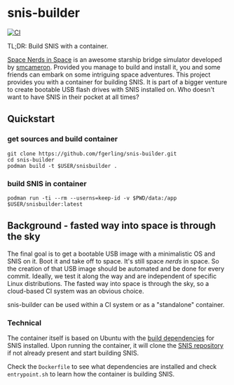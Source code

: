 # snis-builder
[![CI](https://concourse-ci.17xf.de/api/v1/teams/main/pipelines/snis-builder-public/badge)](https://concourse-ci.17xf.de/teams/main/pipelines/snis-builder-public)

TL;DR: Build SNIS with a container.

[Space Nerds in Space](https://smcameron.github.io/space-nerds-in-space/) is an awesome starship bridge simulator developed by [smcameron](https://github.com/smcameron/). Provided you manage to build and install it, you and some friends can embark on some intriguing space adventures.
This project provides you with a container for building SNIS.
It is part of a bigger venture to create bootable USB flash drives with SNIS installed on. Who doesn't want to have SNIS in their pocket at all times?

## Quickstart
### get sources and build container
``` 
git clone https://github.com/fgerling/snis-builder.git
cd snis-builder
podman build -t $USER/snisbuilder .
```

### build SNIS in container
```
podman run -ti --rm --userns=keep-id -v $PWD/data:/app $USER/snisbuilder:latest
```

## Background - fasted way into space is through the sky

The final goal is to get a bootable USB image with a minimalistic OS and SNIS on it. Boot it and take off to space.
It's still space _nerds_ in space. So the creation of that USB image should be automated and be done for every commit. Ideally, we test it along the way and are independent of specific Linux distributions. The fasted way into space is through the sky, so a cloud-based CI system was an obvious choice. 

snis-builder can be used within a CI system or as a "standalone" container. 

### Technical
The container itself is based on Ubuntu with the [build dependencies](https://smcameron.github.io/space-nerds-in-space/#buildinstructions) for SNIS installed.
Upon running the container, it will clone the [SNIS repository](https://github.com/smcameron/space-nerds-in-space) if not already present and start building SNIS.

Check the `Dockerfile` to see what dependencies are installed and check `entrypoint.sh` to learn how the container is building SNIS. 
